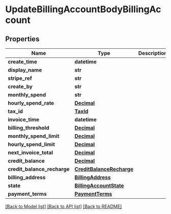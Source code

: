 # UpdateBillingAccountBodyBillingAccount

## Properties
Name | Type | Description | Notes
------------ | ------------- | ------------- | -------------
**create_time** | **datetime** |  | [optional] 
**display_name** | **str** |  | [optional] 
**stripe_ref** | **str** |  | [optional] 
**create_by** | **str** |  | [optional] 
**monthly_spend** | **str** |  | [optional] 
**hourly_spend_rate** | [**Decimal**](Decimal.md) |  | [optional] 
**tax_id** | [**TaxId**](TaxId.md) |  | [optional] 
**invoice_time** | **datetime** |  | [optional] 
**billing_threshold** | [**Decimal**](Decimal.md) |  | [optional] 
**monthly_spend_limit** | [**Decimal**](Decimal.md) |  | [optional] 
**hourly_spend_limit** | [**Decimal**](Decimal.md) |  | [optional] 
**next_invoice_total** | [**Decimal**](Decimal.md) |  | [optional] 
**credit_balance** | [**Decimal**](Decimal.md) |  | [optional] 
**credit_balance_recharge** | [**CreditBalanceRecharge**](CreditBalanceRecharge.md) |  | [optional] 
**billing_address** | [**BillingAddress**](BillingAddress.md) |  | [optional] 
**state** | [**BillingAccountState**](BillingAccountState.md) |  | [optional] 
**payment_terms** | [**PaymentTerms**](PaymentTerms.md) |  | [optional] 

[[Back to Model list]](../README.md#documentation-for-models) [[Back to API list]](../README.md#documentation-for-api-endpoints) [[Back to README]](../README.md)


